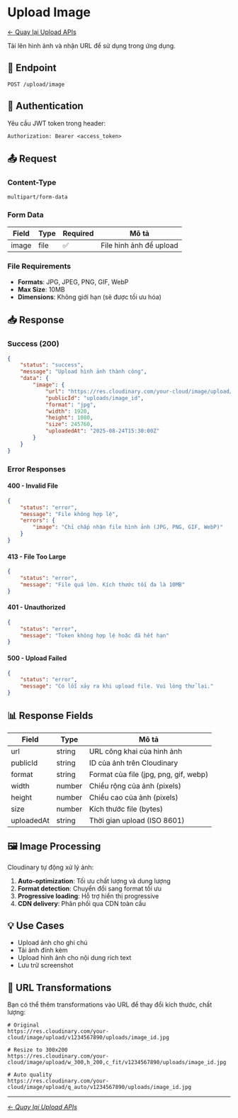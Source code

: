 # Upload Image

[← Quay lại Upload APIs](./README.md)

Tải lên hình ảnh và nhận URL để sử dụng trong ứng dụng.

## 📝 Endpoint

```
POST /upload/image
```

## 🔐 Authentication

Yêu cầu JWT token trong header:

```
Authorization: Bearer <access_token>
```

## 📤 Request

### Content-Type

```
multipart/form-data
```

### Form Data

| Field | Type | Required | Mô tả                   |
| ----- | ---- | -------- | ----------------------- |
| image | file | ✅       | File hình ảnh để upload |

### File Requirements

-   **Formats**: JPG, JPEG, PNG, GIF, WebP
-   **Max Size**: 10MB
-   **Dimensions**: Không giới hạn (sẽ được tối ưu hóa)

## 📥 Response

### Success (200)

```json
{
	"status": "success",
	"message": "Upload hình ảnh thành công",
	"data": {
		"image": {
			"url": "https://res.cloudinary.com/your-cloud/image/upload/v1234567890/uploads/image_id.jpg",
			"publicId": "uploads/image_id",
			"format": "jpg",
			"width": 1920,
			"height": 1080,
			"size": 245760,
			"uploadedAt": "2025-08-24T15:30:00Z"
		}
	}
}
```

### Error Responses

#### 400 - Invalid File

```json
{
	"status": "error",
	"message": "File không hợp lệ",
	"errors": {
		"image": "Chỉ chấp nhận file hình ảnh (JPG, PNG, GIF, WebP)"
	}
}
```

#### 413 - File Too Large

```json
{
	"status": "error",
	"message": "File quá lớn. Kích thước tối đa là 10MB"
}
```

#### 401 - Unauthorized

```json
{
	"status": "error",
	"message": "Token không hợp lệ hoặc đã hết hạn"
}
```

#### 500 - Upload Failed

```json
{
	"status": "error",
	"message": "Có lỗi xảy ra khi upload file. Vui lòng thử lại."
}
```

## 📊 Response Fields

| Field      | Type   | Mô tả                                 |
| ---------- | ------ | ------------------------------------- |
| url        | string | URL công khai của hình ảnh            |
| publicId   | string | ID của ảnh trên Cloudinary            |
| format     | string | Format của file (jpg, png, gif, webp) |
| width      | number | Chiều rộng của ảnh (pixels)           |
| height     | number | Chiều cao của ảnh (pixels)            |
| size       | number | Kích thước file (bytes)               |
| uploadedAt | string | Thời gian upload (ISO 8601)           |

## 🖼️ Image Processing

Cloudinary tự động xử lý ảnh:

1. **Auto-optimization**: Tối ưu chất lượng và dung lượng
2. **Format detection**: Chuyển đổi sang format tối ưu
3. **Progressive loading**: Hỗ trợ hiển thị progressive
4. **CDN delivery**: Phân phối qua CDN toàn cầu

## 💡 Use Cases

-   Upload ảnh cho ghi chú
-   Tải ảnh đính kèm
-   Upload hình ảnh cho nội dung rich text
-   Lưu trữ screenshot

## 🔗 URL Transformations

Bạn có thể thêm transformations vào URL để thay đổi kích thước, chất lượng:

```
# Original
https://res.cloudinary.com/your-cloud/image/upload/v1234567890/uploads/image_id.jpg

# Resize to 300x200
https://res.cloudinary.com/your-cloud/image/upload/w_300,h_200,c_fit/v1234567890/uploads/image_id.jpg

# Auto quality
https://res.cloudinary.com/your-cloud/image/upload/q_auto/v1234567890/uploads/image_id.jpg
```

---

_[← Quay lại Upload APIs](./README.md)_
